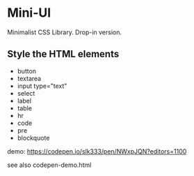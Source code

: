 # Mini-UI

Minimalist CSS Library. Drop-in version.

## Style the HTML elements
- button
- textarea
- input type="text"
- select
- label
- table
- hr
- code
- pre
- blockquote

demo: https://codepen.io/slk333/pen/NWxpJQN?editors=1100

see also codepen-demo.html
